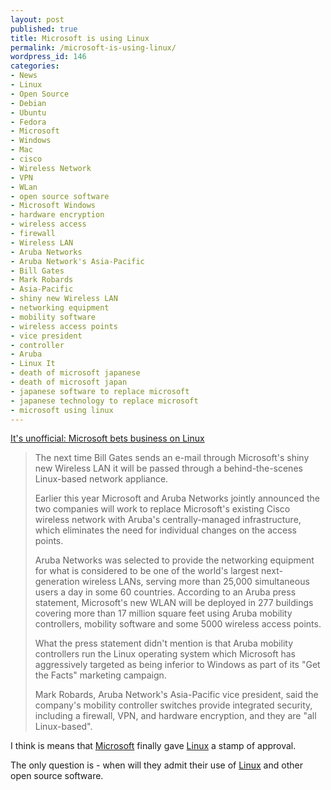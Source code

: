 ```yaml
---
layout: post
published: true
title: Microsoft is using Linux
permalink: /microsoft-is-using-linux/
wordpress_id: 146
categories:
- News
- Linux
- Open Source
- Debian
- Ubuntu
- Fedora
- Microsoft
- Windows
- Mac
- cisco
- Wireless Network
- VPN
- WLan
- open source software
- Microsoft Windows
- hardware encryption
- wireless access
- firewall
- Wireless LAN
- Aruba Networks
- Aruba Network's Asia-Pacific
- Bill Gates
- Mark Robards
- Asia-Pacific
- shiny new Wireless LAN
- networking equipment
- mobility software
- wireless access points
- vice president
- controller
- Aruba
- Linux It
- death of microsoft japanese
- death of microsoft japan
- japanese software to replace microsoft
- japanese technology to replace microsoft
- microsoft using linux
---
```



<a href="http://www.computerworld.com.au/article/143519/it_unofficial_microsoft_bets_business_linux/?fp=16&amp;fpid=0">It's unofficial: Microsoft bets business on Linux</a>



<blockquote>
The next time Bill Gates sends an e-mail through Microsoft's shiny new Wireless LAN it will be passed through a behind-the-scenes Linux-based network appliance.

Earlier this year Microsoft and Aruba Networks jointly announced the two companies will work to replace Microsoft's existing Cisco wireless network with Aruba's centrally-managed infrastructure, which eliminates the need for individual changes on the access points.



Aruba Networks was selected to provide the networking equipment for what is considered to be one of the world's largest next-generation wireless LANs, serving more than 25,000 simultaneous users a day in some 60 countries. According to an Aruba press statement, Microsoft's new WLAN will be deployed in 277 buildings covering more than 17 million square feet using Aruba mobility controllers, mobility software and some 5000 wireless access points.







What the press statement didn't mention is that Aruba mobility controllers run the Linux operating system which Microsoft has aggressively targeted as being inferior to Windows as part of its "Get the Facts" marketing campaign.

Mark Robards, Aruba Network's Asia-Pacific vice president, said the company's mobility controller switches provide integrated security, including a firewall, VPN, and hardware encryption, and they are "all Linux-based". 
</blockquote>


I think is means that <a href="http://en.wikipedia.org/wiki/Microsoft">Microsoft</a> finally gave <a href="http://en.wikipedia.org/wiki/Linux">Linux</a> a stamp of approval.

The only question is - when will they admit their use of <a href="http://en.wikipedia.org/wiki/Linux">Linux</a> and other open source software.



